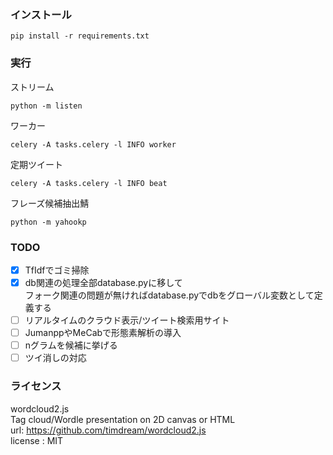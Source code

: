 ### インストール
```
pip install -r requirements.txt
```

### 実行
ストリーム
```
python -m listen
```
ワーカー
```
celery -A tasks.celery -l INFO worker
```
定期ツイート
```
celery -A tasks.celery -l INFO beat
```
フレーズ候補抽出鯖
```
python -m yahookp
```

### TODO

- [x] TfIdfでゴミ掃除
- [x] db関連の処理全部database.pyに移して  
フォーク関連の問題が無ければdatabase.pyでdbをグローバル変数として定義する
- [ ] リアルタイムのクラウド表示/ツイート検索用サイト
- [ ] JumanppやMeCabで形態素解析の導入
- [ ] nグラムを候補に挙げる
- [ ] ツイ消しの対応

### ライセンス

wordcloud2.js  
Tag cloud/Wordle presentation on 2D canvas or HTML  
url: https://github.com/timdream/wordcloud2.js  
license : MIT
